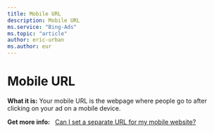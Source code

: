 ```yaml
---
title: Mobile URL
description: Mobile URL
ms.service: "Bing-Ads"
ms.topic: "article"
author: eric-urban
ms.author: eur
---
```


# Mobile URL

**What it is:**  Your mobile URL is the webpage where people go to after clicking on your ad on a mobile device.

**Get more info:**    &nbsp;    [Can I set a separate URL for my mobile website?](https://go.microsoft.com/fwlink?LinkId=833034)


